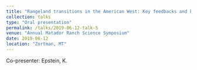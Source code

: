 ```yaml
---
title: "Rangeland transitions in the American West: Key feedbacks and knowledge gaps in a Montana case stud"
collection: talks
type: "Oral presentation"
permalink: /talks/2019-06-12-talk-5
venue: "Annual Matador Ranch Science Symposium"
date: 2019-06-12
location: "Zortman, MT"
---
```


Co-presenter: Epstein, K.
